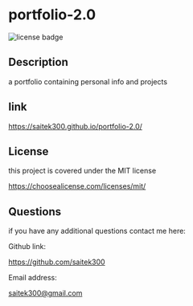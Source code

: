 
# portfolio-2.0
  
  ![license badge](https://img.shields.io/badge/license-MIT-blue.svg)

## Description
    
  a portfolio containing personal info and projects
    
## link

  https://saitek300.github.io/portfolio-2.0/

## License
    
  this project is covered under the MIT license

  https://choosealicense.com/licenses/mit/ 


## Questions

  if you have any additional questions contact me here:

  Github link:

  https://github.com/saitek300

  Email address:

  saitek300@gmail.com





